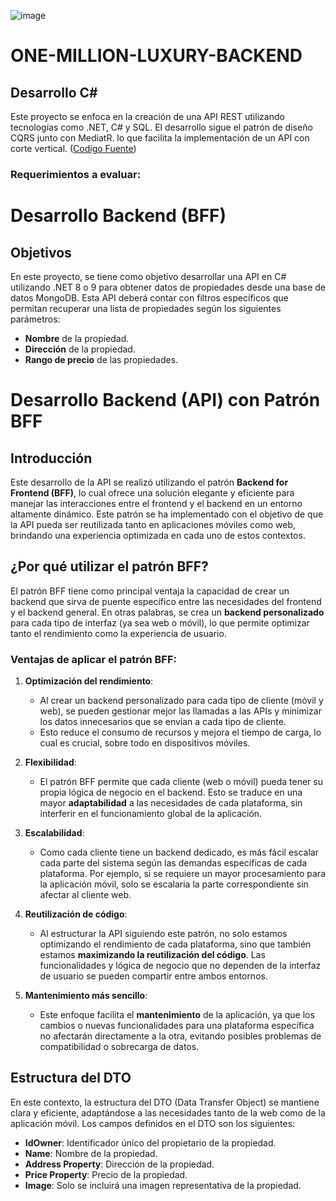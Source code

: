 
![image](https://github.com/user-attachments/assets/c830c83c-010d-42b7-a981-7bfbdfc5ad6a)

# ONE-MILLION-LUXURY-BACKEND

## Desarrollo C#

Este proyecto se enfoca en la creación de una API REST utilizando tecnologías como .NET, C# y SQL. El desarrollo sigue el patrón de diseño CQRS junto con MediatR. lo que facilita la implementación de un API con corte vertical. ([Codigo Fuente](https://github.com/jhoney787813/one-million-luxury-app/tree/main/code/back/src)) 

### Requerimientos a evaluar:

# Desarrollo Backend (BFF)

## Objetivos

En este proyecto, se tiene como objetivo desarrollar una API en C# utilizando .NET 8 o 9 para obtener datos de propiedades desde una base de datos MongoDB. Esta API deberá contar con filtros específicos que permitan recuperar una lista de propiedades según los siguientes parámetros:

- **Nombre** de la propiedad.
- **Dirección** de la propiedad.
- **Rango de precio** de las propiedades.


# Desarrollo Backend (API) con Patrón BFF

## Introducción

Este desarrollo de la API se realizó utilizando el patrón **Backend for Frontend (BFF)**, lo cual ofrece una solución elegante y eficiente para manejar las interacciones entre el frontend y el backend en un entorno altamente dinámico. Este patrón se ha implementado con el objetivo de que la API pueda ser reutilizada tanto en aplicaciones móviles como web, brindando una experiencia optimizada en cada uno de estos contextos.

## ¿Por qué utilizar el patrón BFF?

El patrón BFF tiene como principal ventaja la capacidad de crear un backend que sirva de puente específico entre las necesidades del frontend y el backend general. En otras palabras, se crea un **backend personalizado** para cada tipo de interfaz (ya sea web o móvil), lo que permite optimizar tanto el rendimiento como la experiencia de usuario.

### Ventajas de aplicar el patrón BFF:

1. **Optimización del rendimiento**:
   - Al crear un backend personalizado para cada tipo de cliente (móvil y web), se pueden gestionar mejor las llamadas a las APIs y minimizar los datos innecesarios que se envían a cada tipo de cliente.
   - Esto reduce el consumo de recursos y mejora el tiempo de carga, lo cual es crucial, sobre todo en dispositivos móviles.

2. **Flexibilidad**:
   - El patrón BFF permite que cada cliente (web o móvil) pueda tener su propia lógica de negocio en el backend. Esto se traduce en una mayor **adaptabilidad** a las necesidades de cada plataforma, sin interferir en el funcionamiento global de la aplicación.

3. **Escalabilidad**:
   - Como cada cliente tiene un backend dedicado, es más fácil escalar cada parte del sistema según las demandas específicas de cada plataforma. Por ejemplo, si se requiere un mayor procesamiento para la aplicación móvil, solo se escalaria la parte correspondiente sin afectar al cliente web.

4. **Reutilización de código**:
   - Al estructurar la API siguiendo este patrón, no solo estamos optimizando el rendimiento de cada plataforma, sino que también estamos **maximizando la reutilización del código**. Las funcionalidades y lógica de negocio que no dependen de la interfaz de usuario se pueden compartir entre ambos entornos.

5. **Mantenimiento más sencillo**:
   - Este enfoque facilita el **mantenimiento** de la aplicación, ya que los cambios o nuevas funcionalidades para una plataforma específica no afectarán directamente a la otra, evitando posibles problemas de compatibilidad o sobrecarga de datos.

## Estructura del DTO

En este contexto, la estructura del DTO (Data Transfer Object) se mantiene clara y eficiente, adaptándose a las necesidades tanto de la web como de la aplicación móvil. Los campos definidos en el DTO son los siguientes:

- **IdOwner**: Identificador único del propietario de la propiedad.
- **Name**: Nombre de la propiedad.
- **Address Property**: Dirección de la propiedad.
- **Price Property**: Precio de la propiedad.
- **Image**: Solo se incluirá una imagen representativa de la propiedad.



